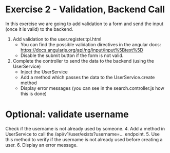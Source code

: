 Exercise 2 - Validation, Backend Call
=============
In this exercise we are going to add validation to a form and send the input (once it is valid) to the backend.

1. Add validation to the user.register.tpl.html
    - You can find the possible validation directives in the angular docs: https://docs.angularjs.org/api/ng/input/input%5Btext%5D
    - Disable the submit button if the form is not valid. 
3. Complete the controller to send the data to the backend (using the UserService)
    - Inject the UserService
    - Add a method which passes the data to the UserService.create method
    - Display error messages (you can see in the search.controller.js how this is done)
    
Optional: validate username
======
Check if the username is not already used by someone.
4. Add a method in UserService to call the /api/v1/user/exists?username=... endpoint.
5. Use this method to verify if the username is not already used before creating a user.
6. Display an error message.
